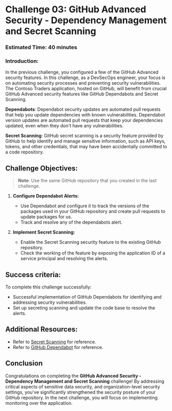 # Challenge 03: GitHub Advanced Security - Dependency Management and Secret Scanning

### Estimated Time: 40 minutes

### Introduction:

In the previous challenge, you configured a few of the GitHub Advanced security features. In this challenge, as a DevSecOps engineer, your focus is on automating security processes and preventing security vulnerabilities. The Contoso Traders application, hosted on GitHub, will benefit from crucial GitHub Advanced security features like GitHub Dependabots and Secret Scanning.

**Dependabots**: Dependabot security updates are automated pull requests that help you update dependencies with known vulnerabilities. Dependabot version updates are automated pull requests that keep your dependencies updated, even when they don't have any vulnerabilities.

**Secret Scanning**: GitHub secret scanning is a security feature provided by GitHub to help identify and manage sensitive information, such as API keys, tokens, and other credentials, that may have been accidentally committed to a code repository.

## Challenge Objectives:

> **Note**: Use the same GitHub repository that you created in the last challenge.

1. **Configure Dependabot Alerts:**

   -  Use Dependabot and configure it to track the versions of the packages used in your GitHub repository and create pull requests to update packages for us.
   - Track and resolve any of the dependabots alert.
  
3. **Implement Secret Scanning:**
   - Enable the Secret Scanning security feature to the existing GitHub repository.
   - Check the working of the feature by exposing the application ID of a service principal and resolving the alerts.
  
## Success criteria:
To complete this challenge successfully:

- Successful implementation of GitHub Dependabots for identifying and addressing security vulnerabilities.
- Set up secreting scanning and update the code base to resolve the alerts.

## Additional Resources:

- Refer to [Secret Scanning](https://docs.github.com/en/code-security/secret-scanning/about-secret-scanning) for reference.
- Refer to [GitHub Dependabot](https://docs.github.com/en/code-security/dependabot/dependabot-alerts/about-dependabot-alerts) for reference.

## Conclusion
Congratulations on completing the **GitHub Advanced Security - Dependency Management and Secret Scanning** challenge! By addressing critical aspects of sensitive data security, and organization-level security settings, you've significantly strengthened the security posture of your GitHub repository. In the next challenge, you will focus on implementing monitoring over the application.
